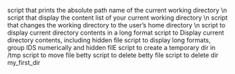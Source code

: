 script that prints the absolute path name of the current working directory \n
script that display the content list of your current working directory \n
script that changes the working directory to the user’s home directory \n
script to display current directory contents in a long format 
script to Display current directory contents, including hidden file
script to display long formats, group IDS numerically and hidden filE
script to create a temporary dir in /tmp
script to move file betty
script to delete betty file
script to delete dir my_first_dir
